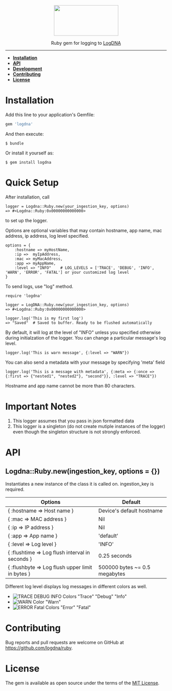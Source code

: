 
<p align="center">
  <a href="https://app.logdna.com">
    <img height="95" width="201" src="https://raw.githubusercontent.com/logdna/artwork/master/logo%2Bruby.png">
  </a>
  <p align="center">Ruby gem for logging to <a href="https://app.logdna.com">LogDNA</a></p>
</p>

---

* **[Installation](#installation)**
* **[API](#api)**
* **[Development](#development)**
* **[Contributing](#contributing)**
* **[License](#license)**

# Installation

Add this line to your application's Gemfile:

```ruby
gem 'logdna'
```

And then execute:

    $ bundle

Or install it yourself as:

    $ gem install logdna



# Quick Setup

After installation, call

    logger = Logdna::Ruby.new(your_ingestion_key, options)
    => #<Logdna::Ruby:0x00000000000000>

to set up the logger.

Options are optional variables that may contain hostname, app name, mac address, ip address, log level specified.

    options = {
        :hostname => myHostName,
        :ip =>  myIpAddress,
        :mac => myMacAddress,
        :app => myAppName,
        :level => "INFO"    # LOG_LEVELS = ['TRACE', 'DEBUG', 'INFO', 'WARN', 'ERROR', 'FATAL'] or your customized log level
    }


To send logs, use "log" method.

    require 'logdna'

    logger = LogDNA::Ruby.new(your_ingestion_key, options)
    => #<Logdna::Ruby:0x00000000000000>

    logger.log('This is my first log')
    => "Saved"  # Saved to buffer. Ready to be flushed automatically


By default, it will log at the level of "INFO" unless you specified otherwise during initialzation of the logger. 
You can change a particular message's log level.

    logger.log('This is warn message', {:level => "WARN"})


You can also send a metadata with your message by specifying 'meta' field

    logger.log('This is a message with metadata', {:meta => {:once => {:first => {"nested1", "nested2"}, "second"}}, :level => "TRACE"})


Hostname and app name cannot be more than 80 characters.



# Important Notes

1. This logger assumes that you pass in json formatted data
2. This logger is a singleton (do not create mutiple instances of the logger) even though the singleton structure is not strongly enforced. 



# API

## Logdna::Ruby.new(ingestion_key, options = {})

Instantiates a new instance of the class it is called on. ingestion_key is required.

| Options | Default |
|---------|---------|
|{ :hostname => Host name } | Device's default hostname |
|{ :mac => MAC address } | Nil |
|{ :ip => IP address } | Nil |
|{ :app => App name } | 'default' |
|{ :level => Log level } | 'INFO' |
|{ :flushtime => Log flush interval in seconds } | 0.25 seconds |
|{ :flushbyte => Log flush upper limit in bytes } | 500000 bytes ~= 0.5 megabytes |

Different log level displays log messages in different colors as well. 
- ![TRACE DEBUG INFO Colors](https://placehold.it/15/515151/000000?text=+)   "Trace"  "Debug"  "Info"
- ![WARN Color](https://placehold.it/15/ec9563/000000?text=+)   "Warn"
- ![ERROR Fatal Colors](https://placehold.it/15/e37e7d/000000?text=+)   "Error"  "Fatal"



# Contributing

Bug reports and pull requests are welcome on GitHub at https://github.com/logdna/ruby.



# License

The gem is available as open source under the terms of the [MIT License](http://opensource.org/licenses/MIT).
